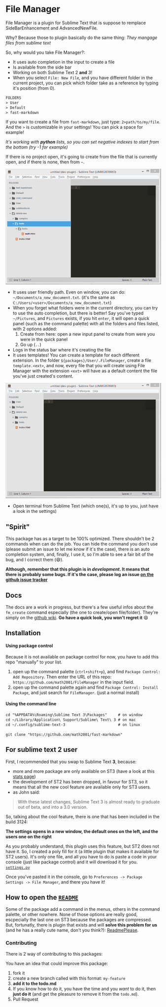 # File Manager

File Manager is a plugin for Sublime Text that is suppose to remplace SideBarEnhancement and AdvancedNewFile.

Why? Because those to plugin basically do the same thing: *They mangage files from sublime text*

So, why would you take File Manager?:

- It uses auto completion in the input to create a file
- Is available from the side bar
- Working on both Sublime Text 2 **and** 3!
- When you select `File: New File`, and you have different folder in the current project, you can pick which folder take as a reference by typing it's position (from 0).

```
FOLDERS
> User
> Default
> fast-markdown
```

If you want to create a file from `fast-markdown`, just type: `2>path/to/my/file`. And the `>` is customizable in your settings! You can pick a space for example!

*It's working with **python** lists, so you can set negative indexes to start from the bottom (try -1 for example)*

If there is no project open, it's going to create from the file that is currently open, and if there is none, then from `~`.

![create file from the index you choose](gifs/create2.gif)

- It uses user friendly path. Even on window, you can do: `~/Documents/a_new_document.txt`. (it's the same as `C:/Users/<user>/Documents/a_new_document.txt`)
- When you forget what folders were in the current directory, you can try to use the auto completion, but there is better! Say you've typed `~/Pictures`, and `Pictures` exists, if you hit `enter`, it will open a quick panel (such as the command palette) with all the folders and files listed, with 2 options added:
    1. Create from here: open a new input panel to create from were you were in the quick panel
    2. Go up (`..`)
- Logs in the status bar where it's creating the file
- It uses templates! You can create a template for each different extension. In the folder `${packages}/User/.FileManager`, create a file `template.<ext>`, and now, every file that you will create using File Manager with the extension `<ext>` will have as a default content the file you've just created's content.

![uses template](gifs/template2.gif)

- Open terminal from Sublime Text (which one(s), it's up to you, just have a look in the settings)

## "Spirit"

This package has as a target to be 100% optimized. There shouldn't be 2 commands when can do the job. You can hide the command you don't use (please submit an issue to let me know if it's the case), there is an auto completion system, and, finally, I use it, so I'm able to see a fair bit of the bug, and I correct them (:smile:).

**Although, remember that this plugin is in *development*. It means that there is probably some bugs. If it's the case, please log an issue [on the github  issue tracker](https://github.com/math2001/FileManager/issues)**

## Docs

The docs are a work in progress, but there's a few useful infos about the `fm_create` command especially (the one to create/open file/folder). They're simply on the [github wiki](https://github.com/math2001/FileManager/wiki). **Go have a quick look, you won't regret it** :smile:

## Installation

#### Using package control

Because it is not available on package control for now, you have to add this repo "manually" to your list.

1. open up the command palette (`ctrl+shift+p`), and find `Package Control: Add Repository`. Then enter the URL of this repo: `https://github.com/math2001/FileManager` in the input field.
2. open up the command palette again and find `Package Control: Install Package`, and just search for `FileManager`. (just a normal install)

#### Using the command line

```
cd "%APPDATA%\Roaming\Sublime Text 3\Packages"     # on window
cd ~/Library/Application\ Support/Sublime\ Text\ 3 # on mac
cd ~/.config/sublime-text-3                        # on linux

git clone "https://github.com/math2001/fast-markdown"
```

## For sublime text **2** user

First, I recommended that you swap to Sublime Text **3**, because:

- more and more package are only available on ST3 (have a look at this [stats page](https://packagecontrol.io/stats))
- the development of ST2 has been dropped, in favour for ST3, so it means that all the new cool feature are available only for ST3 users.
- as John said:

> With these latest changes, Sublime Text 3 is almost ready to graduate out of beta, and into a 3.0 version.


So, talking about the cool feature, there is one that has been included in the build 3124:

**The settings opens in a new window, the default ones on the left, and the users one on the right**

As you probably understand, this plugin uses this feature, but ST2 does not have it. So, I created a poly fill for it (a little plugin that makes it available for ST2 users). It's only one file, and all you have to do is paste a code in your console (just like package control) and it will download it for you. [`settings.py`](https://gist.github.com/math2001/6cd5cbb9d2741654c2e994d33c395729#file-settings-py-L27)

Once you've pasted it in the console, go to `Preferences -> Package Settings -> File Manager`, and there you have it!

## How to open the [`README`](https://github.com/math2001/FileManager/blob/master/README.md)

Some of the package add a command in the menus, others in the command palette, or other nowhere. None of those options are really good, escpecially the last one on ST3 because the packages are compressed. But, fortunatly, there is plugin that exists and will **solve this problem for us** (and he has a really cute name, don't you think?): [ReadmePlease](https://packagecontrol.io/packages/ReadmePlease).

### Contributing

There is 2 way of contributing to this packages:

You have an idea that could improve this package:

1. fork it
2. create a new branch called with this format: `my-feature`
3. **add it to the todo.md**
4. If you know how to do it, you have the time and you *want* to do it, then **just do it** (and get the pleasure to remove it from the `todo.md`).
5. Pull Request
